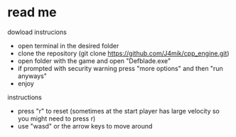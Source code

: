 # read me

dowload instrucions
- open terminal in the desired folder
- clone the repository (git clone https://github.com/J4mik/cpp_engine.git)
- open folder with the game and open "Defblade.exe"
- if prompted with security warning press "more options" and then "run anyways"
- enjoy

instructions
- press "r" to reset (sometimes at the start player has large velocity so you might need to press r)
- use "wasd" or the arrow keys to move around
